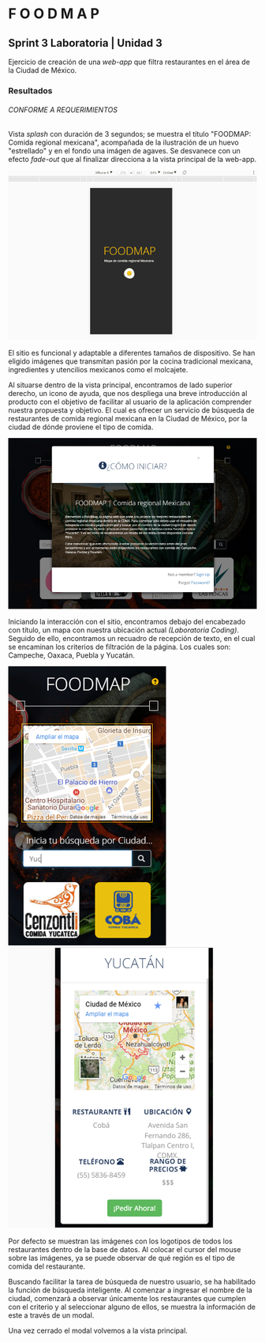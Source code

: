 # F O O D M A P
## Sprint 3 Laboratoria | Unidad 3
Ejercicio de creación de una *web-app* que filtra restaurantes en el área de la Ciudad de México.

### Resultados
###### CONFORME A REQUERIMIENTOS
Vista *splash* con duración de 3 segundos; se muestra el título "FOODMAP: Comida regional mexicana", acompañada de la ilustración de un huevo "estrellado" y en el fondo una imágen de agaves. Se desvanece con un efecto *fade-out* que al finalizar direcciona a la vista principal de la web-app.

![Resultado](assets/images/foodmap-splash.gif)

El sitio es funcional y adaptable a diferentes tamaños de dispositivo. Se han eligido imágenes que transmitan pasión por la cocina tradicional mexicana, ingredientes y utencilios mexicanos como el molcajete.

Al situarse dentro de la vista principal, encontramos de lado superior derecho, un icono de ayuda, que nos despliega una breve introducción al producto con el objetivo de facilitar al usuario de la aplicación comprender nuestra propuesta y objetivo. El cual es ofrecer un servicio de búsqueda de restaurantes de comida regional mexicana en la Ciudad de México, por la ciudad de dónde proviene el tipo de comida.

![Resultado](assets/images/modal-info.PNG)

Iniciando la interacción con el sitio, encontramos debajo del encabezado con título, un mapa con nuestra ubicación actual *(Laboratoria Coding)*. Seguido de ello, encontramos un recuadro de recepción de texto, en el cual se encaminan los criterios de filtración de la página. Los cuales son: Campeche, Oaxaca, Puebla y Yucatán.  

![Resultado](assets/images/yuc.PNG)  ![Resultado](assets/images/yuc1.PNG)

Por defecto se muestran las imágenes con los logotipos de todos los restaurantes dentro de la base de datos. Al colocar el cursor del mouse sobre las imágenes, ya se puede observar de qué región es el tipo de comida del restaurante.

Buscando facilitar la tarea de búsqueda de nuestro usuario, se ha habilitado la función de búsqueda inteligente. Al comenzar a ingresar el nombre de la ciudad, comenzará a observar únicamente los restaurantes que cumplen con el criterio y al seleccionar alguno de ellos, se muestra la información de este a través de un modal.

Una vez cerrado el modal volvemos a la vista principal.
